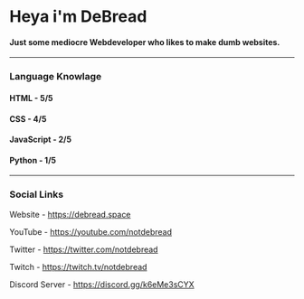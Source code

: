 # Heya i'm DeBread
#### Just some mediocre Webdeveloper who likes to make dumb websites.

___

### Language Knowlage
#### HTML - 5/5
#### CSS - 4/5
#### JavaScript - 2/5
#### Python - 1/5

___

### Social Links

Website - https://debread.space

YouTube - https://youtube.com/notdebread

Twitter - https://twitter.com/notdebread

Twitch - https://twitch.tv/notdebread

Discord Server - https://discord.gg/k6eMe3sCYX
